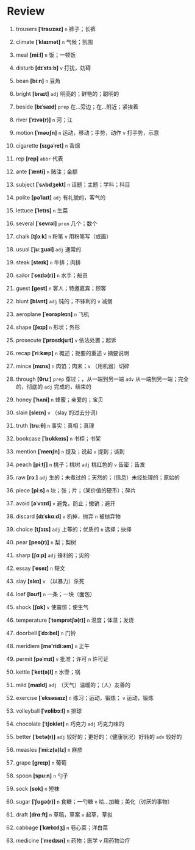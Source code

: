 # Review
1. trousers **[ˈtraʊzəz]** `n` 裤子；长裤

2. climate **[ˈklaɪmət]** `n` 气候；氛围

3. meal **[miːl]** `n` 饭；一顿饭

4. disturb **[dɪˈstɜːb]** `v` 打扰，妨碍

5. bean **[biːn]** `n` 豆角

6. bright **[braɪt]** `adj` 明亮的；鲜艳的；聪明的

7. beside **[bɪˈsaɪd]** `prep` 在...旁边；在...附近；紧挨着

8. river **[ˈrɪvə(r)]** `n` 河；江

9. motion **[ˈməʊʃn]** `n` 运动，移动；手势，动作 `v` 打手势，示意

10. cigarette **[sɪɡəˈret]** `n` 香烟

11. rep **[rep]** `abbr` 代表

12. ante **[ˈænti]** `n` 赌注；金额

13. subject **[ˈsʌbdʒekt]** `n` 话题；主题；学科；科目

14. polite **[pəˈlaɪt]** `adj` 有礼貌的，客气的

15. lettuce **[ˈletɪs]** `n` 生菜

16. several **[ˈsevrəl]** `pron` 几个；数个

17. chalk **[tʃɔːk]** `n` 粉笔 `v` 用粉笔写（或画）

18. usual **[ˈjuːʒuəl]** `adj` 通常的

19. steak **[steɪk]** `n` 牛排；肉排

20. sailor **[ˈseɪlə(r)]** `n` 水手；船员

21. guest **[ɡest]** `n` 客人；特邀嘉宾；顾客

22. blunt **[blʌnt]** `adj` 钝的；不锋利的 `v` 减弱

23. aeroplane **[ˈeərəpleɪn]** `n` 飞机

24. shape **[ʃeɪp]** `n` 形状；外形

25. prosecute **[ˈprɒsɪkjuːt]** `v` 依法处置；起诉

26. recap **[ˈriːkæp]** `n` 概述；扼要的重述 `v` 摘要说明

27. mince **[mɪns]** `n` 肉馅；肉末；`v` （用机器）切碎

28. through **[θruː]** `prep` 穿过；，从一端到另一端 `adv` 从一端到另一端；完全的，彻底的 `adj` 完成的，结束的

29. honey **[ˈhʌni]** `n` 蜂蜜；亲爱的；宝贝

30. slain **[sleɪn]** `v` （slay 的过去分词）

31. truth **[truːθ]** `n` 事实；真相；真理

32. bookcase **[ˈbʊkkeɪs]** `n` 书柜；书架

33. mention **[ˈmenʃn]** `n` 提及；说起 `v` 提到；谈到

34. peach **[piːtʃ]** `n` 桃子；桃树 `adj` 桃红色的 `v` 告密；告发

35. raw **[rɔː]** `adj` 生的；未煮过的；天然的；（信息）未经处理的；原始的

36. piece **[piːs]** `n` 块；张；片；（某价值的硬币）；碎片

37. avoid **[əˈvɔɪd]** `v` 避免，防止；撤销；避开

38. discard **[dɪˈskɑːd]** `v` 扔掉，抛弃 `n` 被抛弃物

39. choice **[tʃɔɪs]** `adj` 上等的；优质的 `n` 选择；抉择

40. pear **[peə(r)]** `n` 梨；梨树

41. sharp **[ʃɑːp]** `adj` 锋利的；尖的

42. essay **[ˈeseɪ]** `n` 短文

43. slay **[sleɪ]** `v` （以暴力）杀死

44. loaf **[ləʊf]** `n` 一条；一块（面包）

45. shock **[ʃɒk]** `v` 使震惊；使生气

46. temperature **[ˈtemprətʃə(r)]** `n` 温度；体温；发烧

47. doorbell **[ˈdɔːbel]** `n` 门铃

48. meridiem **[mə'ridi:əm]** `n` 正午

49. permit **[pəˈmɪt]** `v` 批准；许可 `n` 许可证

50. kettle **[ˈket(ə)l]** `n` 水壶；锅

51. mild **[maɪld]** `adj` （天气）温暖的；（人）友善的

52. exercise **[ˈeksəsaɪz]** `n` 练习；运动，锻炼； `v` 运动，锻炼

53. volleyball **[ˈvɒlibɔːl]** `n` 排球

54. chocolate **[ˈtʃɒklət]** `n` 巧克力 `adj` 巧克力味的

55. better **[ˈbetə(r)]** `adj` 较好的；更好的；（健康状况）好转的 `adv` 较好的

56. measles **[ˈmiːz(ə)lz]** `n` 麻疹

57. grape **[ɡreɪp]** `n` 葡萄

58. spoon **[spuːn]** `n` 勺子

59. sock **[sɒk]** `n` 短袜

60. sugar **[ˈʃʊɡə(r)]** `n` 食糖；一勺糖 `v` 给...加糖；美化（讨厌的事物）

61. draft **[drɑːft]** `n` 草稿，草案 `v` 起草，草拟

62. cabbage **[ˈkæbɪdʒ]** `n` 卷心菜；洋白菜

63. medicine **[ˈmedɪsn]** `n` 药物；医学 `v` 用药物治疗

